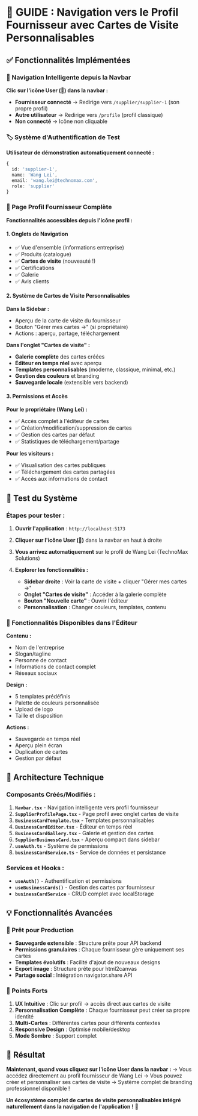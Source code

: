 # 🎯 GUIDE : Navigation vers le Profil Fournisseur avec Cartes de Visite Personnalisables

## ✅ Fonctionnalités Implémentées

### 🔄 Navigation Intelligente depuis la Navbar

**Clic sur l'icône User (👤) dans la navbar :**
- **Fournisseur connecté** → Redirige vers `/supplier/supplier-1` (son propre profil)
- **Autre utilisateur** → Redirige vers `/profile` (profil classique)
- **Non connecté** → Icône non cliquable

### 🏷️ Système d'Authentification de Test

**Utilisateur de démonstration automatiquement connecté :**
```typescript
{
  id: 'supplier-1',
  name: 'Wang Lei',
  email: 'wang.lei@technomax.com',
  role: 'supplier'
}
```

### 🎨 Page Profil Fournisseur Complète

**Fonctionnalités accessibles depuis l'icône profil :**

#### 1. **Onglets de Navigation**
- ✅ Vue d'ensemble (informations entreprise)
- ✅ Produits (catalogue)
- ✅ **Cartes de visite** (nouveauté !)
- ✅ Certifications
- ✅ Galerie
- ✅ Avis clients

#### 2. **Système de Cartes de Visite Personnalisables**

**Dans la Sidebar :**
- Aperçu de la carte de visite du fournisseur
- Bouton "Gérer mes cartes →" (si propriétaire)
- Actions : aperçu, partage, téléchargement

**Dans l'onglet "Cartes de visite" :**
- **Galerie complète** des cartes créées
- **Éditeur en temps réel** avec aperçu
- **Templates personnalisables** (moderne, classique, minimal, etc.)
- **Gestion des couleurs** et branding
- **Sauvegarde locale** (extensible vers backend)

#### 3. **Permissions et Accès**

**Pour le propriétaire (Wang Lei) :**
- ✅ Accès complet à l'éditeur de cartes
- ✅ Création/modification/suppression de cartes
- ✅ Gestion des cartes par défaut
- ✅ Statistiques de téléchargement/partage

**Pour les visiteurs :**
- ✅ Visualisation des cartes publiques
- ✅ Téléchargement des cartes partagées
- ✅ Accès aux informations de contact

## 🚀 Test du Système

### Étapes pour tester :

1. **Ouvrir l'application** : `http://localhost:5173`

2. **Cliquer sur l'icône User (👤)** dans la navbar en haut à droite

3. **Vous arrivez automatiquement** sur le profil de Wang Lei (TechnoMax Solutions)

4. **Explorer les fonctionnalités :**
   - **Sidebar droite** : Voir la carte de visite + cliquer "Gérer mes cartes →"
   - **Onglet "Cartes de visite"** : Accéder à la galerie complète
   - **Bouton "Nouvelle carte"** : Ouvrir l'éditeur
   - **Personnalisation** : Changer couleurs, templates, contenu

### 🎨 Fonctionnalités Disponibles dans l'Éditeur

**Contenu :**
- Nom de l'entreprise
- Slogan/tagline
- Personne de contact
- Informations de contact complet
- Réseaux sociaux

**Design :**
- 5 templates prédéfinis
- Palette de couleurs personnalisée
- Upload de logo
- Taille et disposition

**Actions :**
- Sauvegarde en temps réel
- Aperçu plein écran
- Duplication de cartes
- Gestion par défaut

## 🔧 Architecture Technique

### Composants Créés/Modifiés :

1. **`Navbar.tsx`** - Navigation intelligente vers profil fournisseur
2. **`SupplierProfilePage.tsx`** - Page profil avec onglet cartes de visite
3. **`BusinessCardTemplate.tsx`** - Templates personnalisables
4. **`BusinessCardEditor.tsx`** - Éditeur en temps réel
5. **`BusinessCardGallery.tsx`** - Galerie et gestion des cartes
6. **`SupplierBusinessCard.tsx`** - Aperçu compact dans sidebar
7. **`useAuth.ts`** - Système de permissions
8. **`businessCardService.ts`** - Service de données et persistance

### Services et Hooks :

- **`useAuth()`** - Authentification et permissions
- **`useBusinessCards()`** - Gestion des cartes par fournisseur
- **`businessCardService`** - CRUD complet avec localStorage

## 💡 Fonctionnalités Avancées

### 🎯 Prêt pour Production

- **Sauvegarde extensible** : Structure prête pour API backend
- **Permissions granulaires** : Chaque fournisseur gère uniquement ses cartes
- **Templates évolutifs** : Facilité d'ajout de nouveaux designs
- **Export image** : Structure prête pour html2canvas
- **Partage social** : Intégration navigator.share API

### 🌟 Points Forts

1. **UX Intuitive** : Clic sur profil → accès direct aux cartes de visite
2. **Personnalisation Complète** : Chaque fournisseur peut créer sa propre identité
3. **Multi-Cartes** : Différentes cartes pour différents contextes
4. **Responsive Design** : Optimisé mobile/desktop
5. **Mode Sombre** : Support complet

## 🎊 Résultat

**Maintenant, quand vous cliquez sur l'icône User dans la navbar :**
→ Vous accédez directement au profil fournisseur de Wang Lei
→ Vous pouvez créer et personnaliser ses cartes de visite
→ Système complet de branding professionnel disponible !

**Un écosystème complet de cartes de visite personnalisables intégré naturellement dans la navigation de l'application !** 🚀
